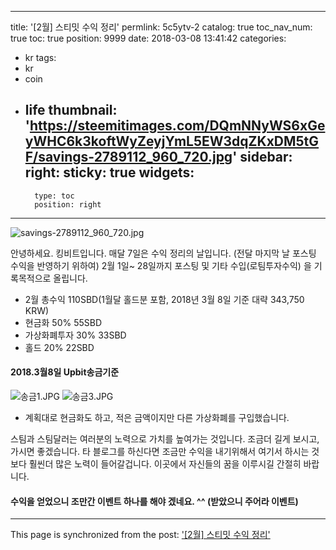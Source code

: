 
---
title: '[2월] 스티밋 수익 정리'
permlink: 5c5ytv-2
catalog: true
toc_nav_num: true
toc: true
position: 9999
date: 2018-03-08 13:41:42
categories:
- kr
tags:
- kr
- coin
- life
thumbnail: 'https://steemitimages.com/DQmNNyWS6xGeyWHC6k3koftWyZeyjYmL5EW3dqZKxDM5tGF/savings-2789112_960_720.jpg'
sidebar:
    right:
        sticky: true
widgets:
    -
        type: toc
        position: right
---


![savings-2789112_960_720.jpg](https://steemitimages.com/DQmNNyWS6xGeyWHC6k3koftWyZeyjYmL5EW3dqZKxDM5tGF/savings-2789112_960_720.jpg)

안녕하세요. 킹비트입니다. 
매달 7일은 수익 정리의 날입니다. (전달 마지막 날 포스팅 수익을 반영하기 위하여)
2월 1일~ 28일까지 포스팅 및 기타 수입(로팀투자수익) 을 기록목적으로 올립니다. 

- 2월 총수익 110SBD(1월달 홀드분 포함, 2018년 3월 8일 기준 대략 343,750 KRW)
- 현금화 50% 55SBD
- 가상화폐투자 30% 33SBD
- 홀드 20% 22SBD 

#### 2018.3월8일 Upbit송금기준
![송금1.JPG](https://steemitimages.com/DQmQFZ9ZvcLg1ysaimqCbH2nptCerZCbArZZwWAzBpmQfyY/%EC%86%A1%EA%B8%881.JPG)
![송금3.JPG](https://steemitimages.com/DQmVS3eKpXV5Zwn6neUXJ2VSsS8x9p6Ersr6qa7hUXoHEwQ/%EC%86%A1%EA%B8%883.JPG)

- 계획대로 현금화도 하고, 적은 금액이지만 다른 가상화폐를 구입했습니다. 

스팀과 스팀달러는 여러분의 노력으로 가치를 높여가는 것입니다. 조금더 길게 보시고, 가시면 좋겠습니다. 
타 블로그를 하신다면 조금만 수익을 내기위해서 여기서 하시는 것보다 훨씬더 많은 노력이 들어갈겁니다. 
이곳에서 자신들의 꿈을 이루시길 간절히 바랍니다. 

#### 수익을 얻었으니 조만간 이벤트 하나를 해야 겠네요. ^^ (받았으니 주어라 이벤트)

- - -

This page is synchronized from the post: ['[2월] 스티밋 수익 정리'](https://steemit.com/@kingbit/5c5ytv-2)
